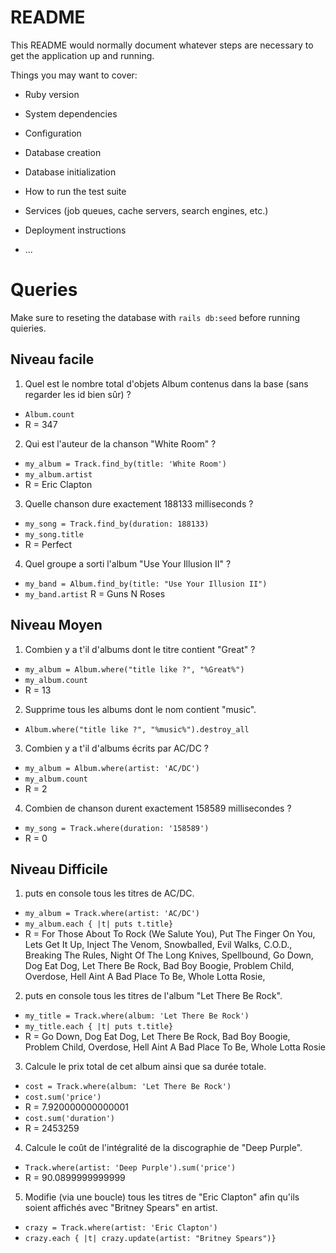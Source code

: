 # README

This README would normally document whatever steps are necessary to get the
application up and running.

Things you may want to cover:

* Ruby version

* System dependencies

* Configuration

* Database creation

* Database initialization

* How to run the test suite

* Services (job queues, cache servers, search engines, etc.)

* Deployment instructions

* ...

# Queries 
Make sure to reseting the database with `rails db:seed` before running quieries.

## Niveau facile
    
1. Quel est le nombre total d'objets Album contenus dans la base (sans regarder les id bien sûr) ?
  - `Album.count` 
  - R = 347
  
2. Qui est l'auteur de la chanson "White Room" ?
  - `my_album = Track.find_by(title: 'White Room')`
  - `my_album.artist`
  - R = Eric Clapton

3. Quelle chanson dure exactement 188133 milliseconds ?
- `my_song = Track.find_by(duration: 188133)`
- `my_song.title` 
- R = Perfect

4. Quel groupe a sorti l'album "Use Your Illusion II" ?
- `my_band = Album.find_by(title: "Use Your Illusion II")`
- `my_band.artist`
 R = Guns N Roses

## Niveau Moyen

1. Combien y a t'il d'albums dont le titre contient "Great" ?
- `my_album = Album.where("title like ?", "%Great%")`
- `my_album.count`
- R = 13 

2. Supprime tous les albums dont le nom contient "music".
- `Album.where("title like ?", "%music%").destroy_all`

3. Combien y a t'il d'albums écrits par AC/DC ?
- `my_album = Album.where(artist: 'AC/DC')`
- `my_album.count`
- R = 2

4. Combien de chanson durent exactement 158589 millisecondes ?
- `my_song = Track.where(duration: '158589')`
- R = 0

## Niveau Difficile

1. puts en console tous les titres de AC/DC. 
- `my_album = Track.where(artist: 'AC/DC')`
- `my_album.each { |t| puts t.title}`
- R = For Those About To Rock (We Salute You),
Put The Finger On You,
Lets Get It Up,
Inject The Venom,
Snowballed,
Evil Walks,
C.O.D.,
Breaking The Rules,
Night Of The Long Knives,
Spellbound,
Go Down,
Dog Eat Dog,
Let There Be Rock,
Bad Boy Boogie,
Problem Child,
Overdose,
Hell Aint A Bad Place To Be,
Whole Lotta Rosie,


2. puts en console tous les titres de l'album "Let There Be Rock".
- `my_title = Track.where(album: 'Let There Be Rock')`
- `my_title.each { |t| puts t.title}`
- R = Go Down, Dog Eat Dog, Let There Be Rock, Bad Boy Boogie, Problem Child, Overdose, Hell Aint A Bad Place To Be, Whole Lotta Rosie


3. Calcule le prix total de cet album ainsi que sa durée totale.
- `cost = Track.where(album: 'Let There Be Rock')`
- `cost.sum('price')`
- R = 7.920000000000001 
- `cost.sum('duration')`
- R = 2453259 


4. Calcule le coût de l'intégralité de la discographie de "Deep Purple".
- `Track.where(artist: 'Deep Purple').sum('price')`
- R = 90.0899999999999

5. Modifie (via une boucle) tous les titres de "Eric Clapton" afin qu'ils soient affichés avec "Britney Spears" en artist.
- `crazy = Track.where(artist: 'Eric Clapton')`
- `crazy.each { |t| crazy.update(artist: "Britney Spears")}`
